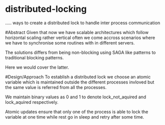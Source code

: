 # distributed-locking
 ..... ways to create a distributed lock to handle inter process communication

#Abstract
Given that now we have scalable architectures which follow horizontal scaling rather vertical often we come accross scenarios where we have to synchronise some routines with in different servers. 

The solutions differs from being non-blocking using SAGA like patterns to traditional blocking patterns.

Here we would cover the latter. 

#Design/Approach
To establish a distributed lock we choose an atomic variable which is maintained outside the different processes invloved but the same value is referred from all the processes.

We maintain binary values as 0 and 1 to denote lock_not_aquired and lock_aquired respectively.

Atomic updates ensure that only one of the process is able to lock the variable at one time while rest go in sleep and retry after some time.

